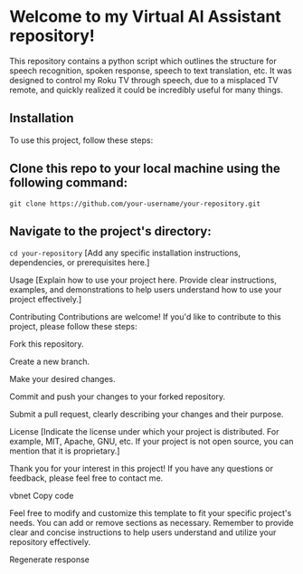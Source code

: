 <h1>Welcome to my Virtual AI Assistant repository!</h1>
<p>This repository contains a python script which outlines the structure for speech recognition, spoken response, speech to text translation, etc.
It was designed to control my Roku TV through speech, due to a misplaced TV remote, and quickly realized it could be incredibly useful for many things.</p>

<h2><b>Installation</b></h2>
<p>To use this project, follow these steps:</p>

<h2>Clone this repo to your local machine using the following command:</h2>
<code>git clone https://github.com/your-username/your-repository.git</code>
<h2>Navigate to the project's directory:</h2>
<code>cd your-repository</code>
[Add any specific installation instructions, dependencies, or prerequisites here.]

Usage
[Explain how to use your project here. Provide clear instructions, examples, and demonstrations to help users understand how to use your project effectively.]

Contributing
Contributions are welcome! If you'd like to contribute to this project, please follow these steps:

Fork this repository.

Create a new branch.

Make your desired changes.

Commit and push your changes to your forked repository.

Submit a pull request, clearly describing your changes and their purpose.

License
[Indicate the license under which your project is distributed. For example, MIT, Apache, GNU, etc. If your project is not open source, you can mention that it is proprietary.]

Thank you for your interest in this project! If you have any questions or feedback, please feel free to contact me.

vbnet
Copy code

Feel free to modify and customize this template to fit your specific project's needs. You can add or remove sections as necessary. Remember to provide clear and concise instructions to help users understand and utilize your repository effectively.




Regenerate response
